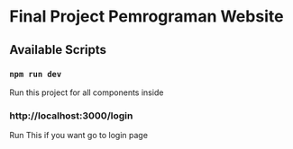 # Final Project Pemrograman Website

## Available Scripts

### `npm run dev`

Run this project for all components inside

### http://localhost:3000/login

Run This if you want go to login page